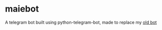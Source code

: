 # maiebot
A telegram bot built using python-telegram-bot, made to replace my [old bot](https://github.com/yagop/telegram-bot)